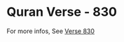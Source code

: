 # Quran Verse - 830 

For more infos, See [Verse 830](https://www.quranbookk.com/quran/search?q=830)